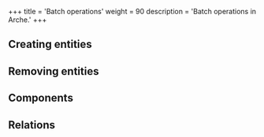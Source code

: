+++
title = 'Batch operations'
weight = 90
description = 'Batch operations in Arche.'
+++

## Creating entities

## Removing entities

## Components

## Relations
